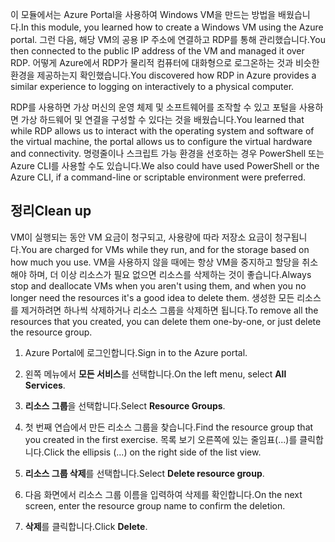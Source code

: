 <span data-ttu-id="39d6f-101">이 모듈에서는 Azure Portal을 사용하여 Windows VM을 만드는 방법을 배웠습니다.</span><span class="sxs-lookup"><span data-stu-id="39d6f-101">In this module, you learned how to create a Windows VM using the Azure portal.</span></span> <span data-ttu-id="39d6f-102">그런 다음, 해당 VM의 공용 IP 주소에 연결하고 RDP를 통해 관리했습니다.</span><span class="sxs-lookup"><span data-stu-id="39d6f-102">You then connected to the public IP address of the VM and managed it over RDP.</span></span> <span data-ttu-id="39d6f-103">어떻게 Azure에서 RDP가 물리적 컴퓨터에 대화형으로 로그온하는 것과 비슷한 환경을 제공하는지 확인했습니다.</span><span class="sxs-lookup"><span data-stu-id="39d6f-103">You discovered how RDP in Azure provides a similar experience to logging on interactively to a physical computer.</span></span>

<span data-ttu-id="39d6f-104">RDP를 사용하면 가상 머신의 운영 체제 및 소프트웨어를 조작할 수 있고 포털을 사용하면 가상 하드웨어 및 연결을 구성할 수 있다는 것을 배웠습니다.</span><span class="sxs-lookup"><span data-stu-id="39d6f-104">You learned that while RDP allows us to interact with the operating system and software of the virtual machine, the portal allows us to configure the virtual hardware and connectivity.</span></span> <span data-ttu-id="39d6f-105">명령줄이나 스크립트 가능 환경을 선호하는 경우 PowerShell 또는 Azure CLI를 사용할 수도 있습니다.</span><span class="sxs-lookup"><span data-stu-id="39d6f-105">We also could have used PowerShell or the Azure CLI, if a command-line or scriptable environment were preferred.</span></span>

## <a name="clean-up"></a><span data-ttu-id="39d6f-106">정리</span><span class="sxs-lookup"><span data-stu-id="39d6f-106">Clean up</span></span>
<!---TODO: Update for sandbox?--->

<span data-ttu-id="39d6f-107">VM이 실행되는 동안 VM 요금이 청구되고, 사용량에 따라 저장소 요금이 청구됩니다.</span><span class="sxs-lookup"><span data-stu-id="39d6f-107">You are charged for VMs while they run, and for the storage based on how much you use.</span></span> <span data-ttu-id="39d6f-108">VM을 사용하지 않을 때에는 항상 VM을 중지하고 할당을 취소해야 하며, 더 이상 리소스가 필요 없으면 리소스를 삭제하는 것이 좋습니다.</span><span class="sxs-lookup"><span data-stu-id="39d6f-108">Always stop and deallocate VMs when you aren't using them, and when you no longer need the resources it's a good idea to delete them.</span></span> <span data-ttu-id="39d6f-109">생성한 모든 리소스를 제거하려면 하나씩 삭제하거나 리소스 그룹을 삭제하면 됩니다.</span><span class="sxs-lookup"><span data-stu-id="39d6f-109">To remove all the resources that you created, you can delete them one-by-one, or just delete the resource group.</span></span>

1. <span data-ttu-id="39d6f-110">Azure Portal에 로그인합니다.</span><span class="sxs-lookup"><span data-stu-id="39d6f-110">Sign in to the Azure portal.</span></span>

1. <span data-ttu-id="39d6f-111">왼쪽 메뉴에서 **모든 서비스**를 선택합니다.</span><span class="sxs-lookup"><span data-stu-id="39d6f-111">On the left menu, select **All Services**.</span></span>

1. <span data-ttu-id="39d6f-112">**리소스 그룹**을 선택합니다.</span><span class="sxs-lookup"><span data-stu-id="39d6f-112">Select **Resource Groups**.</span></span>

1. <span data-ttu-id="39d6f-113">첫 번째 연습에서 만든 리소스 그룹을 찾습니다.</span><span class="sxs-lookup"><span data-stu-id="39d6f-113">Find the resource group that you created in the first exercise.</span></span> <span data-ttu-id="39d6f-114">목록 보기 오른쪽에 있는 줄임표(...)를 클릭합니다.</span><span class="sxs-lookup"><span data-stu-id="39d6f-114">Click the ellipsis (...) on the right side of the list view.</span></span>

1. <span data-ttu-id="39d6f-115">**리소스 그룹 삭제**를 선택합니다.</span><span class="sxs-lookup"><span data-stu-id="39d6f-115">Select **Delete resource group**.</span></span>

1. <span data-ttu-id="39d6f-116">다음 화면에서 리소스 그룹 이름을 입력하여 삭제를 확인합니다.</span><span class="sxs-lookup"><span data-stu-id="39d6f-116">On the next screen, enter the resource group name to confirm the deletion.</span></span>

1. <span data-ttu-id="39d6f-117">**삭제**를 클릭합니다.</span><span class="sxs-lookup"><span data-stu-id="39d6f-117">Click **Delete**.</span></span>
